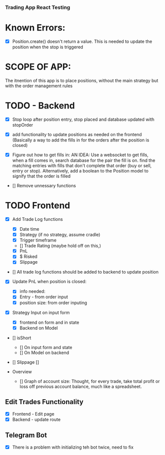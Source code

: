 ### Trading App React Testing

# Known Errors:

- [x] Position.create() doesn't return a value. This is needed to update the position when the stop is triggered

# SCOPE OF APP:

The itnention of this app is to place positions, without the main strategy but with the order management rules

# TODO - Backend

- [x] Stop loop after position entry, stop placed and database updated with stopOrder

- [x] add functionality to update positions as needed on the frontend (Basically a way to add the fills in for the orders after the position is closed)

- [x] Figure out how to get fills in: AN IDEA: Use a websocket to get fills, when a fill comes in, search database for the pair the fill is on. find the matching entries with fills that don't complete that order (buy or sell, entry or stop). Alternatively, add a boolean to the Position model to signify that the order is filled

- [] Remove unnessary functions

# TODO Frontend

- [x] Add Trade Log functions

  - [x] Date time
  - [x] Strategy (if no strategy, assume cradle)
  - [x] Trigger timeframe
  - [] Trade Rating (maybe hold off on this,)
  - [x] PnL
  - [x] \$ Risked
  - [x] Slippage

- [] All trade log functions should be added to backend to update position

- [x] Update PnL when position is closed:

  - [x] info needed:
  - [x] Entry - from order input
  - [x] position size: from order inputing

- [x] Strategy Input on input form

  - [x] frontend on form and in state
  - [x] Backend on Model

- [] isShort

  - [] On input form and state
  - [] On Model on backend

- [] Slippage
  []

- Overview
  - [] Graph of account size: Thought, for every trade, take total profit or loss off previous account balance, much like a spreadsheet.

## Edit Trades Functionality

- [x] Frontend - Edit page
- [x] Backend - update route

## Telegram Bot

- [x] There is a problem with initializing teh bot twice, need to fix
